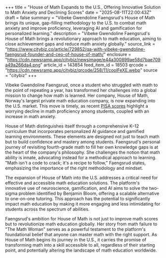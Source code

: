 +++
title = "House of Math Expands to the U.S., Offering Innovative Solution to Math Anxiety and Declining Scores"
date = "2025-08-11T22:00:43Z"
draft = false
summary = "Vibeke Gwendoline Faengsrud's House of Math brings its unique, gap-filling methodology to the U.S. to combat math anxiety and improve proficiency, leveraging AI and gamification for personalized learning."
description = "Vibeke Gwendoline Faengsrud's House of Math brings a revolutionary approach to math education, aiming to close achievement gaps and reduce math anxiety globally."
source_link = "https://www.citybiz.co/article/729852/qa-with-vibeke-gwendoline-faengsrud-founder-and-ceo-of-house-of-math/"
enclosure = "https://cdn.newsramp.app/citybiz/newsimage/e44a300899ae58d7bae709a49a266da4.png"
article_id = 143854
feed_item_id = 18503
qrcode = "https://cdn.newsramp.app/citybiz/qrcode/258/11/coolFeXE.webp"
source = "citybiz"
+++

<p>Vibeke Gwendoline Faengsrud, once a student who struggled with math to the point of repeating a year, has transformed her challenges into a global mission to change how math is learned. Her company, House of Math, Norway's largest private math education company, is now expanding into the U.S. market. This move is timely, as recent <a href='https://www.oecd.org/pisa/' rel='nofollow' target='_blank'>PISA scores</a> highlight a worrying decline in math proficiency among students, coupled with an increase in math anxiety.</p><p>House of Math distinguishes itself through a comprehensive K–12 curriculum that incorporates personalized AI guidance and gamified learning environments. These elements are designed not just to teach math but to build confidence and mastery among students. Faengsrud's personal journey of revisiting fourth-grade math to fill her own knowledge gaps is at the heart of the company's philosophy. She challenges the notion that math ability is innate, advocating instead for a methodical approach to learning. "Math isn't a code to crack; it's a recipe to follow," Faengsrud states, emphasizing the importance of the right methodology and mindset.</p><p>The expansion of House of Math into the U.S. addresses a critical need for effective and accessible math education solutions. The platform's innovative use of neuroscience, gamification, and AI aims to solve the two-sigma problem identified by Benjamin Bloom, offering a scalable alternative to one-on-one tutoring. This approach has the potential to significantly impact math education by making it more engaging and less intimidating for students across the spectrum of abilities.</p><p>Faengsrud's ambition for House of Math is not just to improve math scores but to revolutionize math education globally. Her story from math failure to "The Math Woman" serves as a powerful testament to the platform's foundational belief that anyone can master math with the right support. As House of Math begins its journey in the U.S., it carries the promise of transforming math into a skill accessible to all, regardless of their starting point, and potentially altering the landscape of math education worldwide.</p>